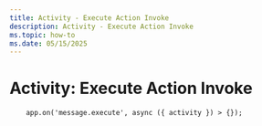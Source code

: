 ```yaml
---
title: Activity - Execute Action Invoke
description: Activity - Execute Action Invoke
ms.topic: how-to
ms.date: 05/15/2025
---
```


# Activity: Execute Action Invoke


```
    app.on('message.execute', async ({ activity }) > {});
```